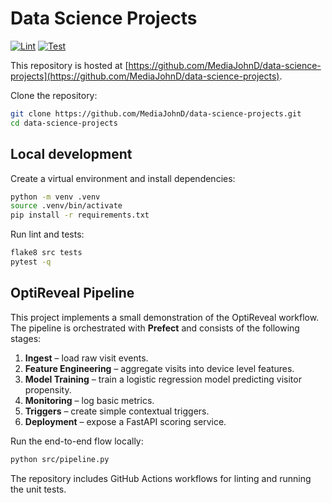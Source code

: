 # Data Science Projects

[![Lint](https://github.com/MediaJohnD/data-science-projects/actions/workflows/lint.yml/badge.svg)](https://github.com/MediaJohnD/data-science-projects/actions/workflows/lint.yml)
[![Test](https://github.com/MediaJohnD/data-science-projects/actions/workflows/test.yml/badge.svg)](https://github.com/MediaJohnD/data-science-projects/actions/workflows/test.yml)

This repository is hosted at [https://github.com/MediaJohnD/data-science-projects](https://github.com/MediaJohnD/data-science-projects).

Clone the repository:

```bash
git clone https://github.com/MediaJohnD/data-science-projects.git
cd data-science-projects
```

## Local development

Create a virtual environment and install dependencies:

```bash
python -m venv .venv
source .venv/bin/activate
pip install -r requirements.txt
```

Run lint and tests:

```bash
flake8 src tests
pytest -q
```

## OptiReveal Pipeline

This project implements a small demonstration of the OptiReveal workflow. The
pipeline is orchestrated with **Prefect** and consists of the following stages:

1. **Ingest** – load raw visit events.
2. **Feature Engineering** – aggregate visits into device level features.
3. **Model Training** – train a logistic regression model predicting visitor
   propensity.
4. **Monitoring** – log basic metrics.
5. **Triggers** – create simple contextual triggers.
6. **Deployment** – expose a FastAPI scoring service.

Run the end-to-end flow locally:

```bash
python src/pipeline.py
```

The repository includes GitHub Actions workflows for linting and running the unit tests.


